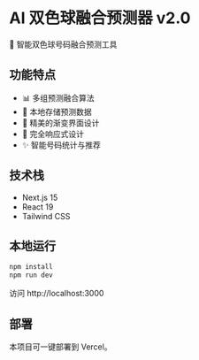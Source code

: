# AI 双色球融合预测器 v2.0

🎯 智能双色球号码融合预测工具

## 功能特点

- 📊 多组预测融合算法
- 💾 本地存储预测数据
- 🎨 精美的渐变界面设计
- 📱 完全响应式设计
- ✨ 智能号码统计与推荐

## 技术栈

- Next.js 15
- React 19
- Tailwind CSS

## 本地运行

```bash
npm install
npm run dev
```

访问 http://localhost:3000

## 部署

本项目可一键部署到 Vercel。
